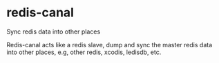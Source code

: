 # redis-canal
Sync redis data into other places 

Redis-canal acts like a redis slave, dump and sync the master redis data into other places, e.g, other redis, xcodis, ledisdb, etc. 
